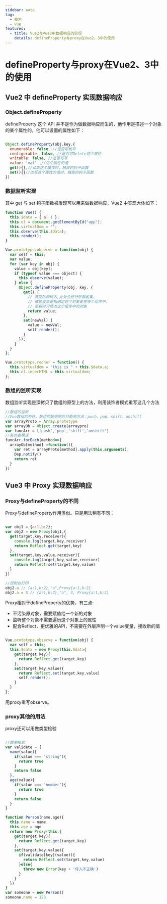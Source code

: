 ```yaml
---
sidebar: auto
tag:
  - 技术
  - Vue
features:
  - title: Vue2与Vue3中数据响应的实现
    details: defineProperty与proxy在Vue2、3中的使用
---
```

# defineProperty与proxy在Vue2、3中的使用

## Vue2 中 defineProperty 实现数据响应

### Object.defineProperty

defineProperty 这个 API 并不是作为做数据响应而生的，他作用是描述一个对象的某个属性的。他可以设置的属性如下：

```javascript

Object.defineProperty(obj,key,{
  enumerable: false, //是否可枚举
  configurable: false, //是否可Delete这个属性
  writable: false, //是否可写
  value: 'val' ,//这个属性的值
  get(){},//读取这个属性时，触发的钩子函数
  set(){}//改写这个属性的值时，触发的钩子函数
})

```
### 数据监听实现

其中 get 与 set 钩子函数被发现可以用来做数据响应，Vue2 中实现大体如下：

```javascript
function Vue() {
  this.$data = { a: 1 };
  this.el = document.getElementById("app");
  this.virtualDom = "";
  this.observe(this.$data);
  this.render();
}

Vue.prototype.observe = function(obj) {
  var self = this;
  var value;
  for (var key in obj) {
    value = obj[key];
    if (typeof value === object) {
      this.observe(value);
    } else {
      Object.defineProperty(obj, key, {
        get() {
          // 真正的源码内,此处会进行依赖收集，
          // 依赖收集是指确定这个对象是在哪个组件中，
          // 更新时只修改这个组件中的对象
          return value;
        },
        set(newVal) {
          value = newVal;
          self.render();
        }
      });
    }
  }
};

Vue.prototype.redner = function() {
  this.virtualdom = "this is " + this.$data.a;
  this.el.innerHTML = this.virtualdom;
};

```
### 数组的监听实现

数组监听实现是深拷贝了数组的原型上的方法，利用装饰者模式重写这几个方法

```javaScript
//数组的监听
//Vue数组的特性，数组的数据响应只能用方法：push、pop、shift、unshift
var arrayProto = Array.prototype
var arrayOb = Object.create(arraypro)
var funcArr = ['push','pop','shift','unshift']
//装饰者模式
funcArr.forEach(method=>{
  arrayOb[method] =function(){
    var ret = arrayProto[method].apply(this,arguments);
    Dep.notify()
    return ret
  }
})

```
## Vue3 中 Proxy 实现数据响应

### Proxy与defineProperty的不同

Proxy与defineProperty作用类似。只是用法稍有不同：

```javascript

var obj1 = {a:1,b:2};
var obj2 = new Proxy(obj1,{
  get(target,key,receiver){
    console.log(target,key,receiver)
    return Reflect.get(target,key)
  },
  set(target,key,value,receiver){
    console.log(target,key,value,receiver)
    return Reflect.set(target,key,value)
  }
}) 

//控制台打印
obj2.a // {a:1,b:2},"a",Proxy{a:1,b:2}
obj2.a = 3 // {a:1,b:2},"a", 3, Proxy{a:1,b:2}

```
Proxy相对于defineProperty的优势，有三点:
 + 不污染原对象，需要赋值给一个新的对象
 + 监听整个对象不需要遍历这个对象上的属性
 + 配合Reflect，更优雅的API，不需要在外层声明一个value变量，接收新的值


```javascript

Vue.prototype.observe = function(obj) {
  var self = this;
  this.$data = new Proxy(this.$data{
    get(target,key){
      return Reflect.get(target,key)
    },
    set(target,key,value){
      return Reflect.set(target,key,value)
      self.render();
    }
  }
};

```

用proxy重写observe。

### proxy其他的用法

proxy还可以用做类型检验

```javascript

//策略模式
var validate = {
  name(value){
    if(value === "string"){
      return true
    }
    return false
  },
  age(value){
    if(value === "number"){
      return true
    }
    return false
  }
}

function Person(name,age){
  this.name = name
  this.age = age
  return new Proxy(this,{
    get(target,key){
      return Reflect.get(target,key)
    },
    set(target,key,value){
      if(validate[key](value)){
        return Reflect.set(target,key,value)
      }else{
        throw new Error(key + '传入不正确')
      }
    }
  })
}
var someone = new Person()
someone.name = 123
```